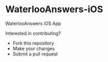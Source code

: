 # WaterlooAnswers-iOS
WaterlooAnswers iOS App

Interested in contributing?
- Fork this repository
- Make your changes
- Submit a pull request
